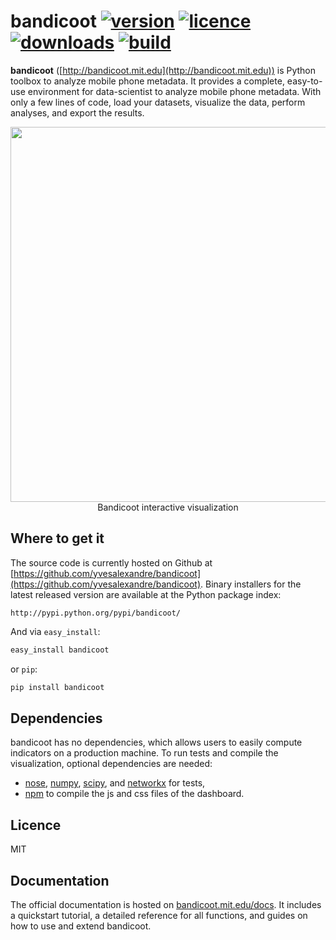 <h1><span>bandicoot</span>
    <a href="https://pypi.python.org/pypi/bandicoot"><img src="https://img.shields.io/pypi/v/bandicoot.svg" alt="version"></a>
    <a href="https://github.com/yvesalexandre/bandicoot/blob/master/LICENSE"><img src="https://img.shields.io/pypi/l/bandicoot.svg" alt="licence"></a>
    <a href="https://pypi.python.org/pypi/bandicoot"><img src="https://img.shields.io/pypi/dm/bandicoot.svg" alt="downloads"></a>
    <a href="https://travis-ci.org/yvesalexandre/bandicoot"><img src="https://img.shields.io/travis/yvesalexandre/bandicoot.svg" alt="build"></a>
</h1>

**bandicoot** ([http://bandicoot.mit.edu](http://bandicoot.mit.edu)) is Python toolbox to analyze mobile phone metadata. It provides a complete, easy-to-use environment for data-scientist to analyze mobile phone metadata. With only a few lines of code, load your datasets, visualize the data, perform analyses, and export the results. 


<p align="center">
  <img src="https://raw.githubusercontent.com/yvesalexandre/bandicoot/master/docs/_static/bandicoot-dashboard.png" width="600"/><br /><span>Bandicoot interactive visualization</span>
</p>


## Where to get it

The source code is currently hosted on Github at [https://github.com/yvesalexandre/bandicoot](https://github.com/yvesalexandre/bandicoot). Binary installers for the latest released version are available at the Python package index:

    http://pypi.python.org/pypi/bandicoot/

And via `easy_install`:

```sh
easy_install bandicoot
```

or  `pip`:

```sh
pip install bandicoot
```

## Dependencies

bandicoot has no dependencies, which allows users to easily compute indicators on a production machine. To run tests and compile the visualization, optional dependencies are needed:

- [nose](http://nose.readthedocs.io/en/latest/), [numpy](http://www.numpy.org/), [scipy](https://www.scipy.org/), and [networkx](https://networkx.github.io/) for tests,
- [npm](http://npmjs.com) to compile the js and css files of the dashboard.

## Licence

MIT

## Documentation

The official documentation is hosted on [bandicoot.mit.edu/docs](http://bandicoot.mit.edu/docs). It includes a quickstart tutorial, a detailed reference for all functions, and guides on how to use and extend bandicoot.
